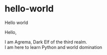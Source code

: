 # hello-world
Hello world

Hello,

I am Agrema, Dark Elf of the third realm.  
I am here to learn Python and world domination  
